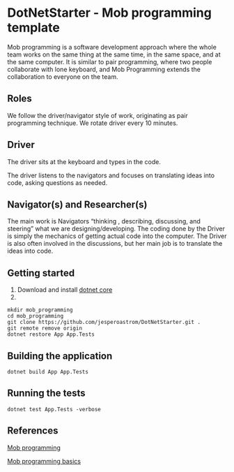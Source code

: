 # DotNetStarter - Mob programming template
Mob programming is a software development approach where the whole team works on the same thing at the same time, in the same space, and at the same computer. It is similar to pair programming, where two people collaborate with lone keyboard, and Mob Programming extends the collaboration to everyone on the team.

## Roles
We follow the driver/navigator style of work, originating as pair programming technique. We rotate driver every 10 minutes.

## Driver
The driver sits at the keyboard and types in the code.

The driver listens to the navigators and focuses on translating ideas into code, asking questions as needed.

## Navigator(s) and Researcher(s)
The main work is Navigators “thinking , describing, discussing, and steering” what we are designing/developing. The coding done by the Driver is simply the mechanics of getting actual code into the computer. The Driver is also often involved in the discussions, but her main job is to translate the ideas into code.

## Getting started
1. Download and install [dotnet core](https://www.microsoft.com/net/core)
1. 
```shell
mkdir mob_programming
cd mob_programming
git clone https://github.com/jesperoastrom/DotNetStarter.git .
git remote remove origin
dotnet restore App App.Tests
```

## Building the application
```shell
dotnet build App App.Tests
```

## Running the tests
```shell
dotnet test App.Tests -verbose
```

## References
[Mob programming](http://www.nljug.org/databasejava/mob-programming/)

[Mob programming basics](http://mobprogramming.org/mob-programming-basics/)
